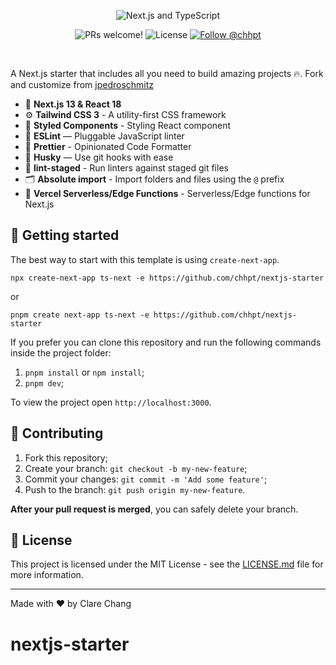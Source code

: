 <p align="center">
  <img src="https://user-images.githubusercontent.com/26466516/107675802-36216b80-6c77-11eb-8db1-4d3407dc53d9.png" alt="Next.js and TypeScript">
</p>

<p align="center">
  <img src="https://img.shields.io/static/v1?label=PRs&message=welcome&style=for-the-badge&color=24B36B&labelColor=000000" alt="PRs welcome!" />

  <img alt="License" src="https://img.shields.io/github/license/chhpt/typescript-nextjs-starter?style=for-the-badge&color=24B36B&labelColor=000000">

  <a href="https://twitter.com/intent/follow?screen_name=cwuyiqing">
    <img src="https://img.shields.io/twitter/follow/cwuyiqing?style=for-the-badge&color=24B36B&labelColor=000000" alt="Follow @chhpt" />
  </a>
</p>

<br>

A Next.js starter that includes all you need to build amazing projects 🔥. Fork and customize from [jpedroschmitz](https://github.com/jpedroschmitz/typescript-nextjs-starter)

- 🚀 **Next.js 13 & React 18**
- ⚙️ **Tailwind CSS 3** - A utility-first CSS framework
- 🍓 **Styled Components** - Styling React component
- 📏 **ESLint** — Pluggable JavaScript linter
- 💖 **Prettier** - Opinionated Code Formatter
- 🐶 **Husky** — Use git hooks with ease
- 🚫 **lint-staged** - Run linters against staged git files
- 🗂 **Absolute import** - Import folders and files using the `@` prefix
- 🤩 **Vercel Serverless/Edge Functions** - Serverless/Edge functions for Next.js

## 🚀 Getting started

The best way to start with this template is using `create-next-app`.

```
npx create-next-app ts-next -e https://github.com/chhpt/nextjs-starter
```

or

```
pnpm create next-app ts-next -e https://github.com/chhpt/nextjs-starter
```

If you prefer you can clone this repository and run the following commands inside the project folder:

1. `pnpm install` or `npm install`;
2. `pnpm dev`;

To view the project open `http://localhost:3000`.

## 🤝 Contributing

1. Fork this repository;
2. Create your branch: `git checkout -b my-new-feature`;
3. Commit your changes: `git commit -m 'Add some feature'`;
4. Push to the branch: `git push origin my-new-feature`.

**After your pull request is merged**, you can safely delete your branch.

## 📝 License

This project is licensed under the MIT License - see the [LICENSE.md](LICENSE.md) file for more information.

---

Made with ♥ by Clare Chang
# nextjs-starter
